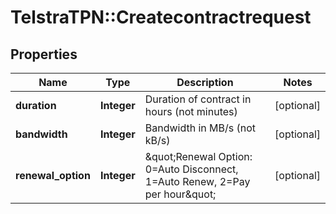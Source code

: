 # TelstraTPN::Createcontractrequest

## Properties
Name | Type | Description | Notes
------------ | ------------- | ------------- | -------------
**duration** | **Integer** | Duration of contract in hours (not minutes) | [optional] 
**bandwidth** | **Integer** | Bandwidth in MB/s (not kB/s) | [optional] 
**renewal_option** | **Integer** | \&quot;Renewal Option: 0&#x3D;Auto Disconnect, 1&#x3D;Auto Renew, 2&#x3D;Pay per hour\&quot; | [optional] 


